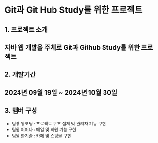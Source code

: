 # Git과 Git Hub Study를 위한 프로젝트

## 1. 프로젝트 소개

자바 웹 개발을 주체로 Git과 Github Study를 위한 프로젝트
---


## 2. 개발기간

2024년 09월 19일 ~ 2024년 10월 30일
---

## 3. 맴버 구성

* 팀장 왕코딩 : 프로젝트 구조 설계 및 관리자 기능 구현
* 팀원 어머나 : 메일 및 회원 기능 구현
* 팀원 한기술 : 카페 및 쇼핑몰 구현
